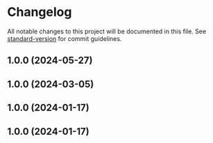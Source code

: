 # Changelog

All notable changes to this project will be documented in this file. See [standard-version](https://github.com/conventional-changelog/standard-version) for commit guidelines.

## 1.0.0 (2024-05-27)

## 1.0.0 (2024-03-05)

## 1.0.0 (2024-01-17)

## 1.0.0 (2024-01-17)
